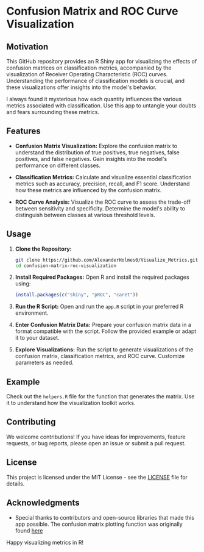 # Confusion Matrix and ROC Curve Visualization 

## Motivation

This GitHub repository provides an R Shiny app for visualizing the effects of confusion matrices on classification metrics, accompanied by the visualization of Receiver Operating Characteristic (ROC) curves. Understanding the performance of classification models is crucial, and these visualizations offer insights into the model's behavior. 

I always found it mysterious how each quantity influences the various metrics associated with classification. Use this app to untangle your doubts and fears surrounding these metrics.

## Features

- **Confusion Matrix Visualization:** Explore the confusion matrix to understand the distribution of true positives, true negatives, false positives, and false negatives. Gain insights into the model's performance on different classes.

- **Classification Metrics:** Calculate and visualize essential classification metrics such as accuracy, precision, recall, and F1 score. Understand how these metrics are influenced by the confusion matrix.

- **ROC Curve Analysis:** Visualize the ROC curve to assess the trade-off between sensitivity and specificity. Determine the model's ability to distinguish between classes at various threshold levels.

## Usage

1. **Clone the Repository:**
   ```bash
   git clone https://github.com/AlexanderHolmes0/Visualize_Metrics.git
   cd confusion-matrix-roc-visualization
   ```

2. **Install Required Packages:**
   Open R and install the required packages using:
   ```R
   install.packages(c("shiny", "pROC", "caret"))
   ```

3. **Run the R Script:**
   Open and run the `app.R` script in your preferred R environment.

4. **Enter Confusion Matrix Data:**
   Prepare your confusion matrix data in a format compatible with the script. Follow the provided example or adapt it to your dataset.

5. **Explore Visualizations:**
   Run the script to generate visualizations of the confusion matrix, classification metrics, and ROC curve. Customize parameters as needed.

## Example

Check out the `helpers.R` file for the function that generates the matrix. Use it to understand how the visualization toolkit works.

## Contributing

We welcome contributions! If you have ideas for improvements, feature requests, or bug reports, please open an issue or submit a pull request.

## License

This project is licensed under the MIT License - see the [LICENSE](LICENSE) file for details.

## Acknowledgments

- Special thanks to contributors and open-source libraries that made this app possible. The confusion matrix plotting function was originally found [here](https://stackoverflow.com/questions/23891140/r-how-to-visualize-confusion-matrix-using-the-caret-package)

Happy visualizing metrics in R!
